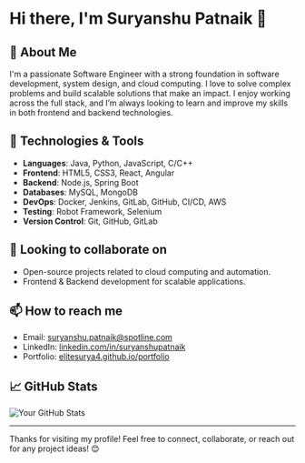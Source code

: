 <!--- - 👋 Hi, I’m Suryanshu Patnaik
- 👀 I’m interested in 
- 🌱 I’m currently learning ...
- 💞️ I’m looking to collaborate on ...
- 📫 How to reach me ...
- 😄 Pronouns: ...
- ⚡ Fun fact: ...
--->
# Hi there, I'm Suryanshu Patnaik 👋

## 🚀 About Me

I'm a passionate Software Engineer with a strong foundation in software development, system design, and cloud computing. I love to solve complex problems and build scalable solutions that make an impact. I enjoy working across the full stack, and I’m always looking to learn and improve my skills in both frontend and backend technologies.

## 🔧 Technologies & Tools
- **Languages**: Java, Python, JavaScript, C/C++
- **Frontend**: HTML5, CSS3, React, Angular
- **Backend**: Node.js, Spring Boot
- **Databases**: MySQL, MongoDB
- **DevOps**: Docker, Jenkins, GitLab, GitHub, CI/CD, AWS
- **Testing**: Robot Framework, Selenium
- **Version Control**: Git, GitHub, GitLab

## 👯 Looking to collaborate on

- Open-source projects related to cloud computing and automation.
- Frontend & Backend development for scalable applications.

## 📫 How to reach me

- Email: [suryanshu.patnaik@spotline.com](mailto:suryanshu.patnaik@spotline.com)
- LinkedIn: [linkedin.com/in/suryanshupatnaik](https://www.linkedin.com/in/suryanshupatnaik)
- Portfolio: [elitesurya4.github.io/portfolio](https://elitesurya4.github.io/portfolio)

## 📈 GitHub Stats

![Your GitHub Stats](https://github-readme-stats.vercel.app/api?username=SuryanshuSpotline&show_icons=true&hide_border=true)

---

Thanks for visiting my profile! Feel free to connect, collaborate, or reach out for any project ideas! 😊

<!---
SuryanshuSpotline/SuryanshuSpotline is a ✨ special ✨ repository because its `README.md` (this file) appears on your GitHub profile.
You can click the Preview link to take a look at your changes.
--->

